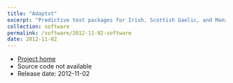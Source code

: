 ```yaml
---
title: "Adaptxt"
excerpt: "Predictive text packages for Irish, Scottish Gaelic, and Manx Gaelic on Android phones. Joint work with Michael Bauer"
collection: software
permalink: /software/2012-11-02-software
date: 2012-11-02
---
```


* [Project home](https://www.adaptxt.com/)
* Source code not available
* Release date: 2012-11-02
